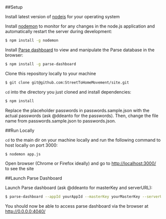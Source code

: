 ##Setup

Install latest version of [nodejs](https://nodejs.org) for your operating system 

Install [nodemon](https://github.com/remy/nodemon) to monitor for any changes in the node.js application and automatically restart the server during development:
```bash
$ npm install -g nodemon
```

Install [Parse dashboard](https://github.com/ParsePlatform/parse-dashboard) to view and manipulate the Parse database in the browser: 
```bash
$ npm install -g parse-dashboard
```

Clone this repository locally to your machine
```bash
$ git clone git@github.com:StreetToHomeMovement/site.git
```

```cd``` into the directory you just cloned and install dependencies:
```bash
$ npm install
```

Replace the placeholder passwords in passwords.sample.json with the actual passwords (ask @ddeanto for the passwords). Then, change the file name from passwords.sample.json to passwords.json. 


##Run Locally

```cd``` to the main dir on your machine locally and
run the following command to host locally on port 3000:
```bash
$ nodemon app.js
```

Open browser (Chrome or Firefox ideally) and go to <http://localhost:3000/> to see the site

##Launch Parse Dashboard

Launch Parse dashboard (ask @ddeanto for masterKey and serverURL): 
```bash
$ parse-dashboard --appId yourAppId --masterKey yourMasterKey --serverURL "https://example.com/parse" --appName optionalName
```

You should now be able to access parse dashboard via the browser at <http://0.0.0.0:4040/>
